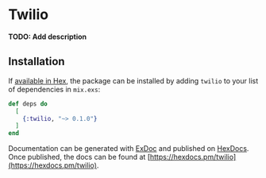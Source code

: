 # Twilio

**TODO: Add description**

## Installation

If [available in Hex](https://hex.pm/docs/publish), the package can be installed
by adding `twilio` to your list of dependencies in `mix.exs`:

```elixir
def deps do
  [
    {:twilio, "~> 0.1.0"}
  ]
end
```

Documentation can be generated with [ExDoc](https://github.com/elixir-lang/ex_doc)
and published on [HexDocs](https://hexdocs.pm). Once published, the docs can
be found at [https://hexdocs.pm/twilio](https://hexdocs.pm/twilio).

